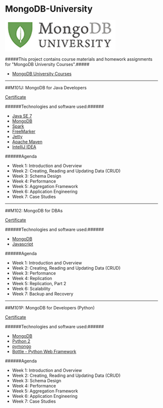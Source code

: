 # MongoDB-University

[![Alt Text](https://github.com/RICH0423/MongoDB-University/blob/master/MongoDB_university.png "MongoDB University")](https://university.mongodb.com/ "MongoDB University")

#####This project contains course materials and homework assignments for "MongoDB University Courses".#####
* [MongoDB University Courses](https://university.mongodb.com/courses)

---------------
##M101J: MongoDB for Java Developers

[Certificate](http://university.mongodb.com/course_completion/de9110183d6145d69d3c245846e2ffe8)

######Technologies and software used:######
* [Java SE 7](http://www.oracle.com/technetwork/java/javase/downloads/index.html)
* [MongoDB](http://www.mongodb.org/)
* [Spark](http://www.sparkjava.com/)
* [FreeMarker](http://freemarker.org/)
* [Jetty](http://www.eclipse.org/jetty/)
* [Apache Maven](http://maven.apache.org/index.html)
* [IntelliJ IDEA](http://www.jetbrains.com/idea/)

######Agenda
* Week 1: Introduction and Overview
* Week 2: Creating, Reading and Updating Data (CRUD)
* Week 3: Schema Design
* Week 4: Performance
* Week 5: Aggregation Framework
* Week 6: Application Engineering
* Week 7: Case Studies

---------------

##M102: MongoDB for DBAs

[Certificate](http://university.mongodb.com/course_completion/b84f0eadf83e4cbe88a8f0cfb5a22b0c)

######Technologies and software used:######
* [MongoDB](http://www.mongodb.org/)
* [Javascript](http://www.w3schools.com/js/)

######Agenda
* Week 1: Introduction and Overview
* Week 2: Creating, Reading and Updating Data (CRUD)
* Week 3: Performance
* Week 4: Replication
* Week 5: Replication, Part 2
* Week 6: Scalability
* Week 7: Backup and Recovery

---------------

##M101P: MongoDB for Developers (Python)

[Certificate](http://university.mongodb.com/course_completion/a76d35e508d544cbbaedc7bb2c1b0816)

######Technologies and software used:######
* [MongoDB](http://www.mongodb.org/)
* [Python 2](https://www.python.org/)
* [pymongo](https://api.mongodb.org/python/current/)
* [Bottle - Python Web Framework](http://bottlepy.org/docs/dev/index.html)

######Agenda
* Week 1: Introduction and Overview
* Week 2: Creating, Reading and Updating Data (CRUD)
* Week 3: Schema Design
* Week 4: Performance
* Week 5: Aggregation Framework
* Week 6: Application Engineering
* Week 7: Case Studies

